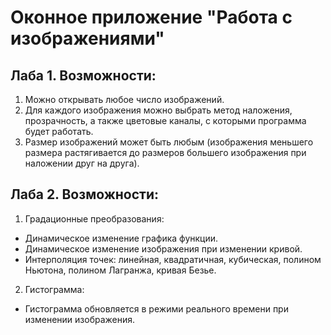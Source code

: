# Оконное приложение "Работа с изображениями"
## Лаба 1. Возможности:
1. Можно открывать любое число изображений.
2. Для каждого изображения можно выбрать метод наложения, прозрачность, а также цветовые каналы, с которыми программа будет работать.
3. Размер изображений может быть любым (изображения меньшего размера растягивается до размеров большего изображения при наложении друг на друга).
## Лаба 2. Возможности:
1. Градационные преобразования:
* Динамическое изменение графика функции.
* Динамическое изменение изображения при изменении кривой.
* Интерполяция точек: линейная, квадратичная, кубическая, полином Ньютона, полином Лагранжа, кривая Безье.
2. Гистограмма:
* Гистограмма обновляется в режими реального времени при изменении изображения.
